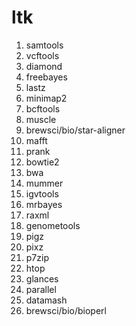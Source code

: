 # ltk

1. samtools
1. vcftools
1. diamond
1. freebayes
1. lastz
1. minimap2
1. bcftools
1. muscle
1. brewsci/bio/star-aligner
1. mafft
1. prank
1. bowtie2
1. bwa
1. mummer
1. igvtools
1. mrbayes
1. raxml
1. genometools
1. pigz
1. pixz
1. p7zip
1. htop
1. glances
1. parallel
1. datamash
1. brewsci/bio/bioperl
